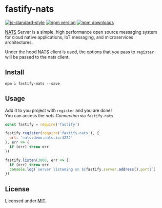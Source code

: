 # fastify-nats

[![js-standard-style](https://img.shields.io/badge/code%20style-standard-brightgreen.svg?style=flat)](http://standardjs.com/)
[![npm version](https://img.shields.io/npm/v/fastify-nats.svg?style=flat-square)](https://www.npmjs.com/package/fastify-nats)
[![npm downloads](https://img.shields.io/npm/dm/fastify-nats.svg?style=flat-square)](https://www.npmjs.com/package/fastify-nats)

[NATS](http://nats.io) Server is a simple, high performance open source messaging system for cloud native applications, IoT messaging, and microservices architectures.

Under the hood [NATS](https://github.com/nats-io/node-nats) client is used, the options that you pass to `register` will be passed to the nats client.

## Install
```
npm i fastify-nats --save
```
## Usage
Add it to you project with `register` and you are done!  
You can access the *nats Connection* via `fastify.nats`.
```js
const fastify = require('fastify')

fastify.register(require('fastify-nats'), {
  url: 'nats:demo.nats.io:4222'
}, err => {
  if (err) throw err
})

fastify.listen(3000, err => {
  if (err) throw err
  console.log(`server listening on ${fastify.server.address().port}`)
})
```

## License

Licensed under [MIT](./LICENSE).